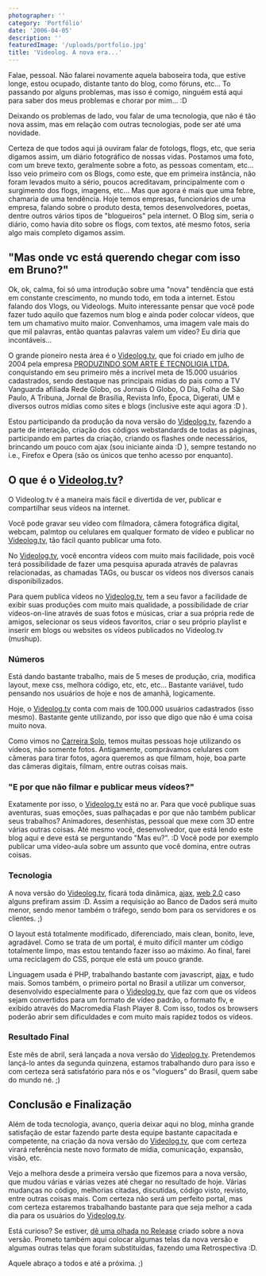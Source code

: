 ```yaml
---
photographer: ''
category: 'Portfólio'
date: '2006-04-05'
description: ''
featuredImage: '/uploads/portfolio.jpg'
title: 'Videolog. A nova era...'
---
```


Falae, pessoal. Não falarei novamente aquela baboseira toda, que estive longe, estou ocupado, distante tanto do blog, como fóruns, etc... To passando por alguns problemas, mas isso é comigo, ninguém está aqui para saber dos meus problemas e chorar por mim... :D

Deixando os problemas de lado, vou falar de uma tecnologia, que não é tão nova assim, mas em relação com outras tecnologias, pode ser até uma novidade.

Certeza de que todos aqui já ouviram falar de fotologs, flogs, etc, que seria digamos assim, um diário fotográfico de nossas vidas. Postamos uma foto, com um breve texto, geralmente sobre a foto, as pessoas comentam, etc... Isso veio primeiro com os Blogs, como este, que em primeira instância, não foram levados muito a sério, poucos acreditavam, principalmente com o surgimento dos flogs, imagens, etc... Mas que agora é mais que uma febre, chamaria de uma tendência. Hoje temos empresas, funcionários de uma empresa, falando sobre o produto desta, temos desenvolvedores, poetas, dentre outros vários tipos de "blogueiros" pela internet. O Blog sim, seria o diário, como havia dito sobre os flogs, com textos, até mesmo fotos, seria algo mais completo digamos assim.

## "Mas onde vc está querendo chegar com isso em Bruno?"

Ok, ok, calma, foi só uma introdução sobre uma "nova" tendência que está em constante crescimento, no mundo todo, em toda a internet. Estou falando dos Vlogs, ou Videologs. Muito interessante pensar que você pode fazer tudo aquilo que fazemos num blog e ainda poder colocar vídeos, que tem um chamativo muito maior. Convenhamos, uma imagem vale mais do que mil palavras, então quantas palavras valem um vídeo? Eu diria que incontáveis...

O grande pioneiro nesta área é o [Videolog.tv](http://www.videolog.tv), que foi criado em julho de 2004 pela empresa [PRODUZINDO SOM ARTE E TECNOLIGIA LTDA](http://www.produzindo.com.br), conquistando em seu primeiro mês a incrível meta de 15.000 usuários cadastrados, sendo destaque nas principais mídias do pais como a TV Vanguarda afiliada Rede Globo, os Jornais O Globo, O Dia, Folha de São Paulo, A Tribuna, Jornal de Brasília, Revista Info, Época, Digerati, UM e diversos outros mídias como sites e blogs (inclusive este aqui agora :D ).

Estou participando da produção da nova versão do [Videolog.tv](http://www.videolog.tv), fazendo a parte de interação, criação dos códigos webstandards de todas as páginas, participando em partes da criação, criando os flashes onde necessários, brincando um pouco com ajax (sou iniciante ainda :D ), sempre testando no i.e., Firefox e Opera (são os únicos que tenho acesso por enquanto).

## O que é o [Videolog.tv](http://www.videolog.tv)?

O Videolog.tv é a maneira mais fácil e divertida de ver, publicar e compartilhar seus vídeos na internet.

Você pode gravar seu vídeo com filmadora, câmera fotográfica digital, webcam, palmtop ou celulares em qualquer formato de vídeo e publicar no [Videolog.tv](http://www.videolog.tv), tão fácil quanto publicar uma foto.

No [Videolog.tv](http://www.videolog.tv), você encontra vídeos com muito mais facilidade, pois você terá possibilidade de fazer uma pesquisa apurada através de palavras relacionadas, as chamadas TAGs, ou buscar os vídeos nos diversos canais disponibilizados.

Para quem publica vídeos no [Videolog.tv](http://www.videolog.tv), tem a seu favor a facilidade de exibir suas produções com muito mais qualidade, a possibilidade de criar vídeos-on-line através de suas fotos e músicas, criar a sua própria rede de amigos, selecionar os seus vídeos favoritos, criar o seu próprio playlist e inserir em blogs ou websites os vídeos publicados no Videolog.tv (mushup).

### Números

Está dando bastante trabalho, mais de 5 meses de produção, cria, modifica layout, mexe css, melhora código, etc, etc, etc... Bastante variável, tudo pensando nos usuários de hoje e nos de amanhã, logicamente.

Hoje, o [Videolog.tv](http://www.videolog.tv) conta com mais de 100.000 usuários cadastrados (isso mesmo). Bastante gente utilizando, por isso que digo que não é uma coisa muito nova.

Como vimos no [Carreira Solo](http://www.carreirasolo.org/archives/katilce_e_o_show_do_.html), temos muitas pessoas hoje utilizando os vídeos, não somente fotos. Antigamente, comprávamos celulares com câmeras para tirar fotos, agora queremos as que filmam, hoje, boa parte das câmeras digitais, filmam, entre outras coisas mais.

### "E por que não filmar e publicar meus vídeos?"

Exatamente por isso, o [Videolog.tv](http://www.videolog.tv) está no ar. Para que você publique suas aventuras, suas emoções, suas palhaçadas e por que não também publicar seus trabalhos? Animadores, desenhistas, pessoal que mexe com 3D entre várias outras coisas. Até mesmo você, desenvolvedor, que está lendo este blog aqui e deve está se perguntando "Mas eu?". :D Você pode por exemplo publicar uma vídeo-aula sobre um assunto que você domina, entre outras coisas.

### Tecnologia

A nova versão do [Videolog.tv](http://www.videolog.tv), ficará toda dinâmica, [ajax](http://pt.wikipedia.org/wiki/AJAX_%28Web%29), [web 2.0](/web2-web-3-etc) caso alguns prefiram assim :D. Assim a requisição ao Banco de Dados será muito menor, sendo menor também o tráfego, sendo bom para os servidores e os clientes. ;)

O layout está totalmente modificado, diferenciado, mais clean, bonito, leve, agradável. Como se trata de um portal, é muito difícil manter um código totalmente limpo, mas estou tentando fazer isso ao máximo. Ao final, farei uma reciclagem do CSS, porque ele está um pouco grande.

Linguagem usada é PHP, trabalhando bastante com javascript, [ajax](http://pt.wikipedia.org/wiki/AJAX_%28Web%29), e tudo mais. Somos também, o primeiro portal no Brasil a utilizar um conversor, desenvolvido especialmente para o [Videolog.tv](http://www.videolog.tv), que faz com que os vídeos sejam convertidos para um formato de vídeo padrão, o formato flv, e exibido através do Macromedia Flash Player 8. Com isso, todos os browsers poderão abrir sem dificuldades e com muito mais rapidez todos os vídeos.

### Resultado Final

Este mês de abril, será lançada a nova versão do [Videolog.tv](http://www.videolog.tv). Pretendemos lançá-lo antes da segunda quinzena, estamos trabalhando duro para isso e com certeza será satisfatório para nós e os "vloguers" do Brasil, quem sabe do mundo né. ;)

## Conclusão e Finalização

Além de toda tecnologia, avanço, queria deixar aqui no blog, minha grande satisfação de estar fazendo parte desta equipe bastante capacitada e competente, na criação da nova versão do [Videolog.tv](http://www.videolog.tv), que com certeza virará referência neste novo formato de mídia, comunicação, expansão, visão, etc.

Vejo a melhora desde a primeira versão que fizemos para a nova versão, que mudou várias e várias vezes até chegar no resultado de hoje. Várias mudanças no código, melhorias citadas, discutidas, código visto, revisto, entre outras coisas mais. Com certeza não será um perfeito portal, mas com certeza estaremos trabalhando bastante para que seja melhor a cada dia para os usuários do [Videolog.tv](http://www.videolog.tv).

Está curioso? Se estiver, [dê uma olhada no Release](http://www.videolog.tv/videolog/novo/) criado sobre a nova versão. Prometo também aqui colocar algumas telas da nova versão e algumas outras telas que foram substituídas, fazendo uma Retrospectiva :D.

Aquele abraço a todos e até a próxima. ;)
